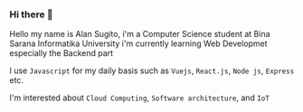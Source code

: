 ### Hi there 👋

Hello my name is Alan Sugito, i'm a Computer Science student at Bina Sarana Informatika University
i'm currently learning Web Developmet especially the Backend part

I use ``Javascript`` for my daily basis such as ``Vuejs``, ``React.js``, ``Node js``, ``Express`` etc.

I'm interested about ``Cloud Computing``, ``Software architecture``, and ``IoT``
